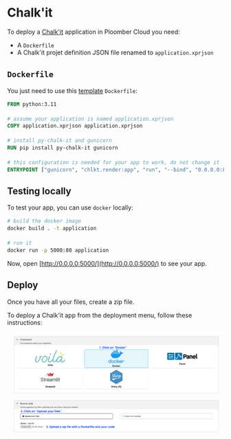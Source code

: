 # Chalk'it

To deploy a [Chalk'it](https://github.com/ifpen/chalk-it) application in Ploomber Cloud you need:

- A `Dockerfile`
- A Chalk'it projet definition JSON file renamed to `application.xprjson`

## `Dockerfile`

You just need to use this [template](https://github.com/ploomber/doc/blob/main/examples/docker/chalk-it/Dockerfile) `Dockerfile`:

```Dockerfile
FROM python:3.11

# assume your application is named application.xprjson
COPY application.xprjson application.xprjson

# install py-chalk-it and gunicorn
RUN pip install py-chalk-it gunicorn

# this configuration is needed for your app to work, do not change it
ENTRYPOINT ["gunicorn", "chlkt.render:app", "run", "--bind", "0.0.0.0:80"]
```

## Testing locally

To test your app, you can use `docker` locally:

```sh
# build the docker image
docker build . -t application

# run it
docker run -p 5000:80 application
```

Now, open [http://0.0.0.0:5000/](http://0.0.0.0:5000/) to see your app.


## Deploy

Once you have all your files, create a zip file.

To deploy a Chalk'it app from the deployment menu, follow these instructions:

![](../static/docker.png)